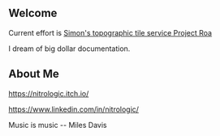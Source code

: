 ## Welcome

Current effort is [Simon's topographic tile service Project Roa](https://github.com/nitrologic/roagrid)

I dream of big dollar documentation.

## About Me

https://nitrologic.itch.io/

https://www.linkedin.com/in/nitrologic/


Music is music -- Miles Davis
